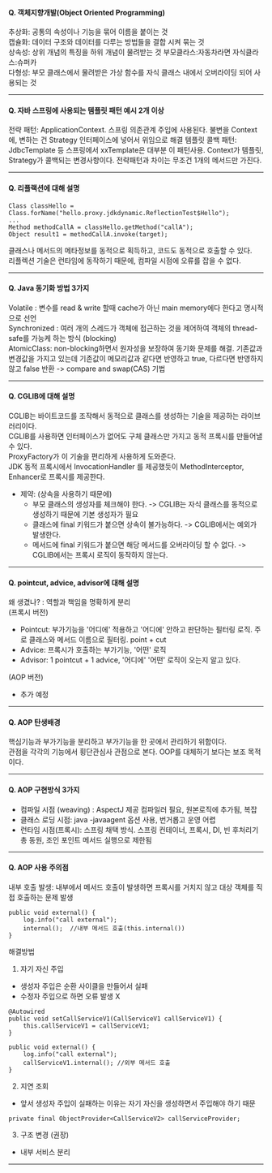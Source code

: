 #### Q. 객체지향개발(Object Oriented Programming)

추상화: 공통의 속성이나 기능을 묶어 이름을 붙이는 것  
캡슐화: 데이터 구조와 데이터를 다루는 방법들을 결합 시켜 묶는 것  
상속성: 상위 개념의 특징을 하위 개념이 물려받는 것 부모클라스:자동차라면 자식클라스:슈퍼카  
다형성: 부모 클래스에서 물려받은 가상 함수를 자식 클래스 내에서 오버라이딩 되어 사용되는 것

---

#### Q. 자바 스프링에 사용되는 템플릿 패턴 예시 2개 이상

전략 패턴: ApplicationContext. 스프링 의존관계 주입에 사용된다. 불변을 Context에, 변하는 건 Strategy 인터페이스에 넣어서 위임으로 해결
템플릿 콜백 패턴: JdbcTemplate 등 스프링에서 xxTemplate은 대부분 이 패턴사용. Context가 템플릿, Strategy가 콜백되는 변경사항이다. 전략패턴과 차이는 무조건 1개의 메서드만 가진다.

---

#### Q. 리플랙션에 대해 설명

```
Class classHello = Class.forName("hello.proxy.jdkdynamic.ReflectionTest$Hello");
...
Method methodCallA = classHello.getMethod("callA");
Object result1 = methodCallA.invoke(target);
```

클래스나 메서드의 메타정보를 동적으로 획득하고, 코드도 동적으로 호출할 수 있다.  
리플렉션 기술은 런타임에 동작하기 때문에, 컴파일 시점에 오류를 잡을 수 없다.

---

#### Q. Java 동기화 방법 3가지

Volatile : 변수를 read & write 할때 cache가 아닌 main memory에다 한다고 명시적으로 선언  
Synchronized : 여러 개의 스레드가 객체에 접근하는 것을 제어하여 객체의 thread-safe를 가능케 하는 방식 (blocking)  
AtomicClass: non-blocking하면서 원자성을 보장하여 동기화 문제를 해결. 기존값과 변경값을 가지고 있는데 기존값이 메모리값과 같다면 반영하고 true, 다르다면 반영하지 않고 false 반환 -> compare and swap(CAS) 기법

---

#### Q. CGLIB에 대해 설명

CGLIB는 바이트코드를 조작해서 동적으로 클래스를 생성하는 기술을 제공하는 라이브러리이다.  
CGLIB를 사용하면 인터페이스가 없어도 구체 클래스만 가지고 동적 프록시를 만들어낼 수 있다.  
ProxyFactory가 이 기술을 편리하게 사용하게 도와준다.  
JDK 동적 프록시에서 InvocationHandler 를 제공했듯이 MethodInterceptor, Enhancer로 프록시를 제공한다.

- 제약: (상속을 사용하기 때문에)
  - 부모 클래스의 생성자를 체크해야 한다. -> CGLIB는 자식 클래스를 동적으로 생성하기 때문에 기본 생성자가 필요
  - 클래스에 final 키워드가 붙으면 상속이 불가능하다. -> CGLIB에서는 예외가 발생한다.
  - 메서드에 final 키워드가 붙으면 해당 메서드를 오버라이딩 할 수 없다. -> CGLIB에서는 프록시 로직이 동작하지 않는다.

---

#### Q. pointcut, advice, advisor에 대해 설명

왜 생겼나? : 역할과 책임을 명확하게 분리  
(프록시 버전)

- Pointcut: 부가기능을 '어디에' 적용하고 '어디에' 안하고 판단하는 필터링 로직. 주로 클래스와 메서드 이름으로 필터링. point + cut
- Advice: 프록시가 호출하는 부가기능, '어떤' 로직
- Advisor: 1 pointcut + 1 advice, '어디에' '어떤' 로직이 오는지 알고 있다.

(AOP 버전)

- 추가 예정

---

#### Q. AOP 탄생배경

핵심기능과 부가기능을 분리하고 부가기능을 한 곳에서 관리하기 위함이다.  
관점을 각각의 기능에서 횡단관심사 관점으로 본다. OOP를 대체하기 보다는 보조 목적이다.

---

#### Q. AOP 구현방식 3가지

- 컴파일 시점 (weaving) : AspectJ 제공 컴파일러 필요, 원본로직에 추가됨, 복잡
- 클래스 로딩 시점: java -javaagent 옵션 사용, 번거롭고 운영 어렵
- 런타임 시점(프록시): 스프링 채택 방식. 스프링 컨테이너, 프록시, DI, 빈 후처리기 총 동원, 조인 포인트 메서드 실행으로 제한됨
---


#### Q. AOP 사용 주의점
내부 호출 발생: 내부에서 메서드 호출이 발생하면 프록시를 거치지 않고 대상 객체를 직접 호출하는 문제 발생
```
public void external() {
    log.info("call external");
    internal();  //내부 메서드 호출(this.internal())
}
```
해결방법  
1. 자기 자신 주입
- 생성자 주입은 순환 사이클을 만들어서 실패  
- 수정자 주입으로 하면 오류 발생 X
```
@Autowired
public void setCallServiceV1(CallServiceV1 callServiceV1) {
    this.callServiceV1 = callServiceV1;
}

public void external() {
    log.info("call external");
    callServiceV1.internal(); //외부 메서드 호출
}
```

2. 지연 조회
- 앞서 생성자 주입이 실패하는 이유는 자기 자신을 생성하면서 주입해야 하기 때문
```
private final ObjectProvider<CallServiceV2> callServiceProvider;
```
3. 구조 변경 (권장)
- 내부 서비스 분리

--- 


